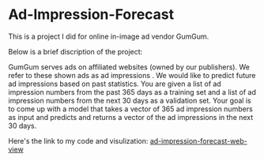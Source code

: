# Ad-Impression-Forecast

This is a project I did for online in-image ad vendor GumGum.

Below is a brief discription of the project:

GumGum serves ads on affiliated websites (owned by our publishers). We refer to these shown ads as ad impressions . We would like to predict future ad impressions based on past statistics. You are given a list of ad impression numbers from the past 365 days as a training set and a list of ad impression numbers from the next 30 days as a validation set. Your goal is to come up with a model that takes a vector of 365 ad impression numbers as input and predicts and returns a vector of the ad impressions in the next 30 days.

Here's the link to my code and visulization:
[ad-impression-forecast-web-view](http://htmlpreview.github.io/?https://raw.githubusercontent.com/bozhang0504/Ad-Impression-Forecast/master/Ad_Impression_Forecast.html)

